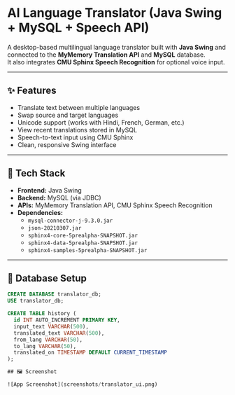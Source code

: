 # AI Language Translator (Java Swing + MySQL + Speech API)

A desktop-based multilingual language translator built with **Java Swing** and connected to the **MyMemory Translation API** and **MySQL** database.  
It also integrates **CMU Sphinx Speech Recognition** for optional voice input.

---

## ✨ Features
- Translate text between multiple languages
- Swap source and target languages
- Unicode support (works with Hindi, French, German, etc.)
- View recent translations stored in MySQL
- Speech-to-text input using CMU Sphinx
- Clean, responsive Swing interface

---

## 🧠 Tech Stack
- **Frontend:** Java Swing  
- **Backend:** MySQL (via JDBC)  
- **APIs:** MyMemory Translation API, CMU Sphinx Speech Recognition  
- **Dependencies:**  
  - `mysql-connector-j-9.3.0.jar`  
  - `json-20210307.jar`  
  - `sphinx4-core-5prealpha-SNAPSHOT.jar`  
  - `sphinx4-data-5prealpha-SNAPSHOT.jar`  
  - `sphinx4-samples-5prealpha-SNAPSHOT.jar`

---

## 🧱 Database Setup
```sql
CREATE DATABASE translator_db;
USE translator_db;

CREATE TABLE history (
  id INT AUTO_INCREMENT PRIMARY KEY,
  input_text VARCHAR(500),
  translated_text VARCHAR(500),
  from_lang VARCHAR(50),
  to_lang VARCHAR(50),
  translated_on TIMESTAMP DEFAULT CURRENT_TIMESTAMP
);

## 🖼️ Screenshot

![App Screenshot](screenshots/translator_ui.png)
